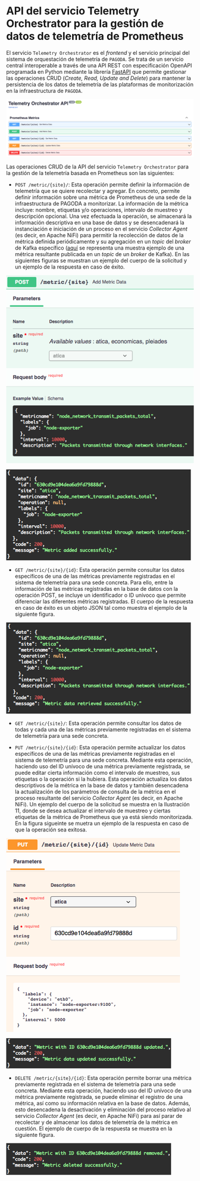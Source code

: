 # API del servicio Telemetry Orchestrator para la gestión de datos de telemetría de Prometheus

El servicio `Telemetry Orchestrator` es el _frontend_ y el servicio principal del sistema de orquestación de telemetría de `PAGODA`. Se trata de un servicio central interoperable a través de una API REST con especificación OpenAPI programada en Python mediante la librería [FastAPI](https://fastapi.tiangolo.com/) que permite gestionar las operaciones CRUD (_Create, Read, Update and Delete_) para mantener la persistencia de los datos de telemetría de las plataformas de monitorización en la infraestructura de `PAGODA`.

![Telemetry Orchetrator Prometheus CRUD operations](../images/telemetry-orchestrator-crud-prometheus.png)

Las operaciones CRUD de la API del servicio `Telemetry Orchestrator` para la gestión de la telemetría basada en Prometheus son las siguientes:

- `POST /metric/{site}/`: Esta operación permite definir la información de telemetría que se quiere recolectar y agregar. En concreto, permite definir información sobre una métrica de Prometheus de una sede de la infraestructura de PAGODA a monitorizar. La información de la métrica incluye: nombre, etiquetas y/o operaciones, intervalo de muestreo y descripción opcional. Una vez efectuada la operación, se almacenará la información descriptiva en una base de datos y se desencadenará la instanciación e iniciación de un proceso en el servicio _Collector Agent_ (es decir, en Apache NiFi) para permitir la recolección de datos de la métrica definida periódicamente y su agregación en un _topic_ del _broker_ de Kafka específico ([aquí](../../utils/prometheus-kafka-samples/yang-sample-iso8601/atica-node_network_transmit_packets_total-62f283db94774a15a79bb5aa.json) se representa una muestra ejemplo de una métrica resultante publicada en un _topic_ de un _broker_ de Kafka). En las siguientes figuras se muestran un ejemplo del cuerpo de la solicitud y un ejemplo de la respuesta en caso de éxito.

![POST metric query](../images/telemetry-orchestrator-crud-prometheus-post-query.png)

![POST metric response](../images/telemetry-orchestrator-crud-prometheus-post-response.png)

- `GET /metric/{site}/{id}`: Esta operación permite consultar los datos específicos de una de las métricas previamente registradas en el sistema de telemetría para una sede concreta. Para ello, entre la información de las métricas registradas en la base de datos con la operación POST, se incluye un identificador o ID unívoco que permite diferenciar las diferentes métricas registradas. El cuerpo de la respuesta en caso de éxito es un objeto JSON tal como muestra el ejemplo de la siguiente figura.

![GET metric response](../images/telemetry-orchestrator-crud-prometheus-get-response.png)

- `GET /metric/{site}/`: Esta operación permite consultar los datos de todas y cada una de las métricas previamente registradas en el sistema de telemetría para una sede concreta.

- `PUT /metric/{site}/{id}`: Esta operación permite actualizar los datos específicos de una de las métricas previamente registradas en el sistema de telemetría para una sede concreta. Mediante esta operación, haciendo uso del ID unívoco de una métrica previamente registrada, se puede editar cierta información como el intervalo de muestreo, sus etiquetas o la operación si la hubiera. Esta operación actualiza los datos descriptivos de la métrica en la base de datos y también desencadena la actualización de los parámetros de consulta de la métrica en el proceso resultante del servicio _Collector Agent_ (es decir, en Apache NiFi). Un ejemplo del cuerpo de la solicitud se muestra en la Ilustración 11, donde se desea actualizar el intervalo de muestreo y ciertas etiquetas de la métrica de Prometheus que ya está siendo monitorizada. En la figura sigueinte se muetra un ejemplo de la respuesta en caso de que la operación sea exitosa.

![PUT metric query](../images/telemetry-orchestrator-crud-prometheus-put-query.png)

![PUT metric response](../images/telemetry-orchestrator-crud-prometheus-put-response.png)

- `DELETE /metric/{site}/{id}`: Esta operación permite borrar una métrica previamente registrada en el sistema de telemetría para una sede concreta. Mediante esta operación, haciendo uso del ID unívoco de una métrica previamente registrada, se puede eliminar el registro de una métrica, así como su información relativa en la base de datos. Además, esto desencadena la desactivación y eliminación del proceso relativo al servicio _Collector Agent_ (es decir, en Apache NiFi) para así parar de recolectar y de almacenar los datos de telemetría de la métrica en cuestión. El ejemplo de cuerpo de la respuesta se muestra en la siguiente figura.

![DELETE metric response](../images/telemetry-orchestrator-crud-prometheus-delete-response.png)
